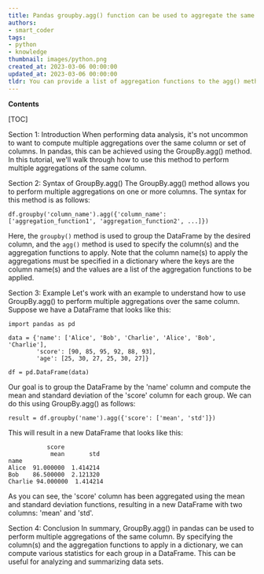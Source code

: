 ```yaml
---
title: Pandas groupby.agg() function can be used to aggregate the same column in multiple ways
authors:
- smart_coder
tags:
- python
- knowledge
thumbnail: images/python.png
created_at: 2023-03-06 00:00:00
updated_at: 2023-03-06 00:00:00
tldr: You can provide a list of aggregation functions to the agg() method when using pandas GroupBy, and each function will be applied to the same column.
---
```


**Contents**

[TOC]

Section 1: Introduction
When performing data analysis, it's not uncommon to want to compute multiple aggregations over the same column or set of columns. In pandas, this can be achieved using the GroupBy.agg() method. In this tutorial, we'll walk through how to use this method to perform multiple aggregations of the same column.

Section 2: Syntax of GroupBy.agg()
The GroupBy.agg() method allows you to perform multiple aggregations on one or more columns. The syntax for this method is as follows:

```
df.groupby('column_name').agg({'column_name': ['aggregation_function1', 'aggregation_function2', ...]})
```

Here, the `groupby()` method is used to group the DataFrame by the desired column, and the `agg()` method is used to specify the column(s) and the aggregation functions to apply. Note that the column name(s) to apply the aggregations must be specified in a dictionary where the keys are the column name(s) and the values are a list of the aggregation functions to be applied.

Section 3: Example
Let's work with an example to understand how to use GroupBy.agg() to perform multiple aggregations over the same column. Suppose we have a DataFrame that looks like this:

```
import pandas as pd

data = {'name': ['Alice', 'Bob', 'Charlie', 'Alice', 'Bob', 'Charlie'],
        'score': [90, 85, 95, 92, 88, 93],
        'age': [25, 30, 27, 25, 30, 27]}

df = pd.DataFrame(data)
```

Our goal is to group the DataFrame by the 'name' column and compute the mean and standard deviation of the 'score' column for each group. We can do this using GroupBy.agg() as follows:

```
result = df.groupby('name').agg({'score': ['mean', 'std']})
```

This will result in a new DataFrame that looks like this:

```
           score          
            mean       std
name                      
Alice  91.000000  1.414214
Bob    86.500000  2.121320
Charlie 94.000000  1.414214
```

As you can see, the 'score' column has been aggregated using the mean and standard deviation functions, resulting in a new DataFrame with two columns: 'mean' and 'std'.

Section 4: Conclusion
In summary, GroupBy.agg() in pandas can be used to perform multiple aggregations of the same column. By specifying the column(s) and the aggregation functions to apply in a dictionary, we can compute various statistics for each group in a DataFrame. This can be useful for analyzing and summarizing data sets.

